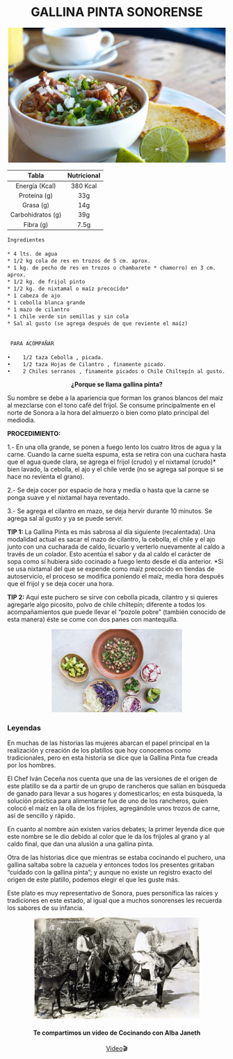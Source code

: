 <div align="center">

# **GALLINA PINTA SONORENSE**

</div>

<p align ="center">
<img src="images/sopa_01.jpg" width="500">
</p>

<div align ="center">

| Tabla        |Nutricional |
| :----------: | :--------: |
|Energía (Kcal)| 380 Kcal|
|Proteína (g)  | 33g|
|Grasa (g)     | 14g|
|Carbohidratos (g)| 39g|
|Fibra (g)     | 7.5g| 

</div>


```
Ingredientes

* 4 lts. de agua 
* 1/2 kg cola de res en trozos de 5 cm. aprox.
* 1 kg. de pecho de res en trozos o chambarete * chamorro) en 3 cm. aprox.
* 1/2 kg. de frijol pinto
* 1/2 kg. de nixtamal o maíz precocido*
* 1 cabeza de ajo
* 1 cebolla blanca grande
* 1 mazo de cilantro
* 1 chile verde sin semillas y sin cola
* Sal al gusto (se agrega después de que reviente el maíz)

```

```

 PARA ACOMPAÑAR

•	 1/2 taza Cebolla , picada.
•	 1/2 taza Hojas de Cilantro , finamente picado.
•	 2 Chiles serranos , finamente picados o Chile Chiltepín al gusto.

```

<div align ="center">

**¿Porque se llama gallina pinta?**

</div>

<div align ="left">

Su nombre se debe a la apariencia que forman los granos blancos del maiz al mezclarse con el tono café del frijol.
Se consume principalmente en el norte de Sonora a la hora del almuerzo o bien como plato principal del mediodia.

</div>

<div align ="left">

**PROCEDIMIENTO:**

1.- En una olla grande, se ponen a fuego lento los cuatro litros de agua y la carne. Cuando la carne suelta espuma, esta se retira con una cuchara hasta que el agua quede clara, se agrega el frijol (crudo) y el nixtamal (crudo)* bien lavado, la cebolla, el ajo y el chile verde (no se agrega sal porque si se hace no revienta el grano).

2.- Se deja cocer por espacio de hora y media o hasta que la carne se ponga suave y el nixtamal haya reventado.

3.- Se agrega el cilantro en mazo, se deja hervir durante 10 minutos. Se agrega sal al gusto y ya se puede servir.

</div>

<div align ="left">

**TIP 1:**
La Gallina Pinta es más sabrosa al día siguiente (recalentada).
Una modalidad actual es sacar el mazo de cilantro, la cebolla, el chile y el ajo junto
con una cucharada de caldo, licuarlo y verterlo nuevamente al caldo a través de un
colador. Esto acentúa el sabor y da al caldo el carácter de sopa como si hubiera
sido cocinado a fuego lento desde el día anterior.
*Si se usa nixtamal del que se expende como maíz precocido en tiendas de
autoservicio, el proceso se modifica poniendo el maíz, media hora después que el
frijol y se deja cocer una hora.

**TIP 2:**
Aquí este puchero se sirve con cebolla picada, cilantro y si quieres agregarle algo
picosito, polvo de chile chiltepín; diferente a todos los acompañamientos que
puede llevar el “pozole pobre” (también conocido de esta manera) éste se come
con dos panes con mantequilla.

</div>

<p align ="center">
<img src="images/sopa_02.jpg" width="300">
</p>

<div align ="left">

### Leyendas
En muchas de las historias las mujeres abarcan el papel principal en la realización y creación de los platillos que hoy conocemos como tradicionales, pero en esta historia se dice que la Gallina Pinta fue creada por los hombres.

El Chef Iván Ceceña nos cuenta que una de las versiones de el origen de este platillo se da a partir de un grupo de rancheros que salían en búsqueda de ganado para llevar a sus hogares y domesticarlos; en esta búsqueda, la solución práctica para alimentarse fue de uno de los rancheros, quien colocó el maíz en la olla de los frijoles, agregándole unos trozos de carne, así de sencillo y rápido.

En cuanto al nombre aún existen varios debates; la primer leyenda dice que este nombre se le dio debido al color que le da los frijoles al grano y al caldo final, que dan una alusión a una gallina pinta.

Otra de las historias dice que mientras se estaba cocinando el puchero, una gallina saltaba sobre la cazuela y entonces todos los presentes gritaban “cuidado con la gallina pinta”; y aunque no existe un registro exacto del origen de este platillo, podemos elegir el que les guste más.

Este plato es muy representativo de Sonora, pues personifica las raíces y tradiciones en este estado, al igual que a muchos sonorenses les recuerda los sabores de su infancia.

</div>

<p align ="center">
<img src="images/rancheros_01.jpg" width="380">
</p>

<div align ="center">

#### Te compartimos un video de Cocinando con Alba Janeth
[Video](https://www.youtube.com/watch?v=Rk3xEa-cAC8):clapper:

</div>
